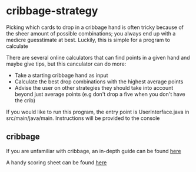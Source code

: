 # cribbage-strategy

Picking which cards to drop in a cribbage hand is often tricky because of the sheer amount of possible combinations; you always end up with a medicre guesstimate at best. Luckily, this is simple for a program to calculate

There are several online calculators that can find points in a given hand and maybe give tips, but this canculator can do more:

* Take a starting cribbage hand as input
* Calculate the best drop combinations with the highest average points
* Advise the user on other strategies they should take into account beyond just average points (e.g don't drop a five when you don't have the crib)

If you would like to run this program, the entry point is UserInterface.java in src/main/java/main. Instructions will be provided to the console

## cribbage

If you are unfamiliar with cribbage, an in-depth guide can be found [here](https://bicyclecards.com/how-to-play/cribbage/)

A handy scoring sheet can be found [here](https://i.pinimg.com/originals/f8/c8/82/f8c8821f3094d75847767e61bc54319d.png)
